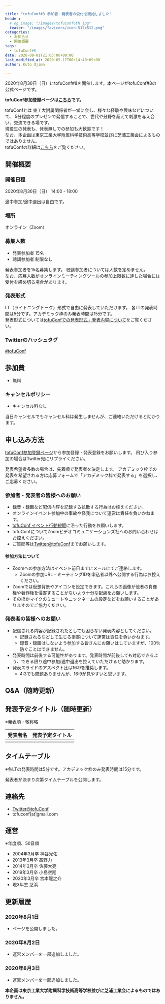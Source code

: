 ```yaml
---

title: "tofuConf#8 参加者・発表者の受付を開始しました"
header:
  # og_image: "/images/tofuconf6th.jpg"
  teaser: "/images/favicons/icon-512x512.png"
categories: 
  - お知らせ
  - 開催概要
tags:
  - tofuConf#8
date: 2020-08-01T21:05:00+09:00
last_modified_at: 2020-05-17T00:14:40+09:00
author: Kuto Ojima

---
```

2020年8月30日（日）にtofuConf#8を開催します。本ページがtofuConf#8の公式ページです。

<!-- ![](/images/tofuconf7th.jpg){:alt="tofuConf#7"} -->

__tofuConf参加登録ページは[こちら](/register/)です。__

tofuConfとは
東工大附属関係者が一堂に会し、様々な経験や興味などについて、
5分程度のプレゼンで発信することで、世代や分野を超えて刺激を与え合い、交流できる場です。  
現役生の発表も、発表無しでの参加も大歓迎です！  
なお、本企画は東京工業大学附属科学技術高等学校並びに芝浦工業会によるものではありません。  
tofuConfの詳細は[こちら](/about/)をご覧ください。


## 開催概要

### 開催日程

2020年8月30日（日） 14:00 - 18:00

途中参加/途中退出は自由です。

### 場所

オンライン（Zoom）

### 募集人数

* 発表参加者 15名
* 聴講参加者 制限なし

発表参加者を15名募集します。
聴講参加者については人数を定めません。  
なお、応募人数がオンラインミーティングツールの参加上限数に達した場合には受付を締め切る場合があります。

<h3 id="presentationformat">発表形式</h3>

LT（ライトニングトーク）形式で自由に発表していただけます。
各LTの発表時間は5分です。アカデミック枠のみ発表時間は15分です。  
発表形式については[tofuConfでの発表形式・発表内容について](/about/presentation/)をご覧ください。  

### Twitterのハッシュタグ

[#tofuConf](https://twitter.com/hashtag/tofuConf)

## 参加費

* 無料

### キャンセルポリシー

* キャンセル料なし

当日キャンセルでもキャンセル料は発生しませんが、ご連絡いただけると助かります。

## 申し込み方法

[tofuConf参加登録ページ](/register/)から参加登録・発表登録をお願いします。
飛び入り参加の場合はTwitter宛にリプライください。

発表希望者多数の場合は、先着順で発表者を決定します。
アカデミック枠での発表を希望される方は応募フォームで「アカデミック枠で発表する」を選択し、ご応募ください。  

### 参加者・発表者の皆様へのお願い

* 録音・録画など配信内容を記録する拡散する行為はお控えください。
* オンラインイベント参加中の事故や怪我について運営は責任を負いかねます。
* [tofuConf イベント行動規範](/conduct/)に沿った行動をお願いします。
* tofuConfについてZoomビデオコミュニケーションズ社へのお問い合わせはお控えください。
* ご質問等は[Twitter@tofuConf](https://twitter.com/tofuConf)までお願いします。

#### 参加方法について

* Zoomへの参加方法はイベント前日までにメールにてご連絡します。
  * Zoomの参加URL・ミーティングIDを申込者以外へ公開する行為はお控えください。
* Zoomでは仮想背景やアイコンを設定できます。これらの画像が他者の肖像権や著作権を侵害することがないよう十分な配慮をお願いします。
* そのほかマイクのミュートやニックネームの設定などをお願いすることがありますのでご協力ください。

### 発表者の皆様へのお願い

* 配信される内容が記録されたとしても困らない発表内容としてください。
  * 記録されるなどして生じる損害について運営は責任を負いかねます。
  * 録音・録画はしないよう参加する皆さんにお願いはしていますが、100％防ぐことはできません。
* 発表時間は前後する可能性があります。発表時間が前後しても対応できるよう、できる限り途中参加/途中退出を控えていただけると助かります。
* 発表スライドのアスペクト比は16:9を推奨します。
  * 4:3でも問題ありませんが、16:9が見やすいと思います。

## Q&A（随時更新）

## 発表予定タイトル（随時更新）

※発表順・敬称略

| 発表者名 | 発表予定タイトル |
|:--------:|:----------------------:|
|||


## タイムテーブル

※各LTの発表時間は5分です。アカデミック枠のみ発表時間は15分です。

発表者が決まり次第タイムテーブルを公開します。

## 連絡先

* [Twitter@tofuConf](https://twitter.com/tofuConf)
* tofuconf[at]gmail.com

## 運営

※年度順、50音順

* 2004年3月卒 神谷光佑
* 2013年3月卒 髙野力
* 2014年3月卒 佐藤大亮
* 2019年3月卒 小島空翔
* 2020年3月卒 宮本龍之介
* 現3年生 芝浜


## 更新履歴

### 2020年8月1日

* ページを公開しました。

### 2020年8月2日

* 運営メンバーを一部追加しました。

### 2020年8月3日

* 運営メンバーを一部追加しました。



__本企画は東京工業大学附属科学技術高等学校並びに芝浦工業会によるものではありません。__
